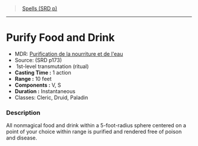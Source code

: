 ﻿---
!SpellItem
Family: SpellVO
Level: 1
Type: transmutation
Ritual: ritual
CastingTime: 1 action
Range: 10 feet
Components: V, S
Duration: Instantaneous
Classes: Cleric, Druid, Paladin
Id: spells_vo.md#purify-food-and-drink
ParentLink: spells_vo.md#spells-srd-p
Name: Purify Food and Drink
ParentName: Spells (SRD p)
NameLevel: 1
AltName: "[Purification de la nourriture et de l'eau](hd_spells_purification_de_la_nourriture_et_de_leau.md)"
Source: (SRD p173)
Attributes: {}
---
> [Spells (SRD p)](srd_spells.md)

---

# Purify Food and Drink

- MDR: [Purification de la nourriture et de l'eau](hd_spells_purification_de_la_nourriture_et_de_leau.md)
- Source: (SRD p173)
-  1st-level transmutation (ritual)
- **Casting Time :** 1 action
- **Range :** 10 feet
- **Components :** V, S
- **Duration :** Instantaneous
- Classes: Cleric, Druid, Paladin

### Description

All nonmagical food and drink within a 5-foot-radius sphere centered on a point of your choice within range is purified and rendered free of poison and disease.

